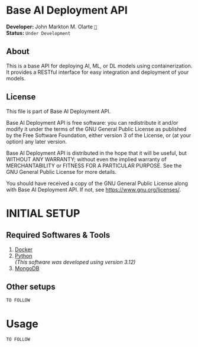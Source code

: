 <link href="https://cdn.jsdelivr.net/npm/bootstrap@5.0.2/dist/css/bootstrap.min.css" rel="stylesheet" integrity="sha384-EVSTQN3/azprG1Anm3QDgpJLIm9Nao0Yz1ztcQTwFspd3yD65VohhpuuCOmLASjC" crossorigin="anonymous">

# Base AI Deployment API
<b>Developer: </b>John Markton M. Olarte <a href="mailto:markton.operations@gmail.com" data-bs-toggle="tooltip" data-bs-placement="right" title="Send an e-mail">`📧`</a>
<br>
<b>Status: </b>`Under Development`
## About
This is a base API for deploying AI, ML, or DL models using containerization. It provides a RESTful interface for easy integration and deployment of your models.

## License
This file is part of Base AI Deployment API.

Base AI Deployment API is free software: you can redistribute it and/or modify it under the terms of the GNU General Public License as published by the Free Software Foundation, either version 3 of the License, or (at your option) any later version.

Base AI Deployment API is distributed in the hope that it will be useful, but WITHOUT ANY WARRANTY; without even the implied warranty of MERCHANTABILITY or FITNESS FOR A PARTICULAR PURPOSE. See the GNU General Public License for more details.

You should have received a copy of the GNU General Public License along with Base AI Deployment API. If not, see <https://www.gnu.org/licenses/>.


# INITIAL SETUP
## Required Softwares & Tools
1. <a href="https://www.docker.com/" data-bs-toggle="tooltip" data-bs-placement="right" title="Visit Docker's Homepage"> Docker </a>
2. <a href="https://www.python.org" data-bs-toggle="tooltip" data-bs-placement="right" title="Visit Python's Homepage">Python</a> <br><i>(This software was developed using version 3.12)</i>
3. <a href="https://www.mongodb.com/" data-bs-toggle="tooltip" data-bs-placement="right" title="Visit MongoDB's Homepage"> MongoDB </a>

## Other setups
`TO FOLLOW`

# Usage
`TO FOLLOW`